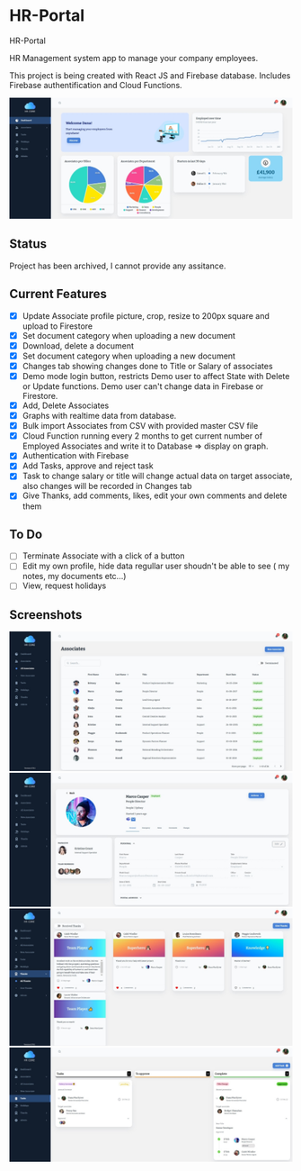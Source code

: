 # HR-Portal
HR-Portal

HR Management system app to manage your company employees.

This project is being created with React JS and Firebase database.
Includes Firebase authentification and Cloud Functions.

![alt text](<https://github.com/PayalShende/Gifs/blob/main/Dashboard%20(Custom).jpg> "Dashbpard")

## Status

Project has been archived, I cannot provide any assitance.

## Current Features

- [x] Update Associate profile picture, crop, resize to 200px square and upload to Firestore
- [x] Set document category when uploading a new document
- [x] Download, delete a document
- [x] Set document category when uploading a new document
- [x] Changes tab showing changes done to Title or Salary of associates
- [x] Demo mode login button, restricts Demo user to affect State with Delete or Update functions. Demo user can't change data in Firebase or Firestore.
- [x] Add, Delete Associates
- [x] Graphs with realtime data from database.
- [x] Bulk import Associates from CSV with provided master CSV file
- [x] Cloud Function running every 2 months to get current number of Employed Associates and write it to Database => display on graph.
- [x] Authentication with Firebase
- [x] Add Tasks, approve and reject task
- [x] Task to change salary or title will change actual data on target associate, also changes will be recorded in Changes tab
- [x] Give Thanks, add comments, likes, edit your own comments and delete them

## To Do

- [ ] Terminate Associate with a click of a button
- [ ] Edit my own profile, hide data regullar user shoudn't be able to see ( my notes, my documents etc...)
- [ ] View, request holidays

## Screenshots

![alt text](<https://github.com/PayalShende/Gifs/blob/main/Assocaites%20(Custom).jpg> "Associates")
![alt text](<https://github.com/PayalShende/Gifs/blob/main/Associate%20profile%20(Custom).jpg> "Associate")
![alt text](<https://github.com/PayalShende/Gifs/blob/main/Thanks%20(Custom).jpg> "Thanks")
![alt text](<https://github.com/PayalShende/Gifs/blob/main/Task%20(Custom).jpg> "Tasks")
